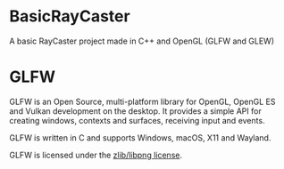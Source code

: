 # BasicRayCaster
A basic RayCaster project made in C++ and OpenGL (GLFW and GLEW)

# GLFW
GLFW is an Open Source, multi-platform library for OpenGL, OpenGL ES and Vulkan development on the desktop. It provides a simple API for creating windows, contexts and surfaces, receiving input and events.

GLFW is written in C and supports Windows, macOS, X11 and Wayland.

GLFW is licensed under the [zlib/libpng license](https://www.glfw.org/license.html).
